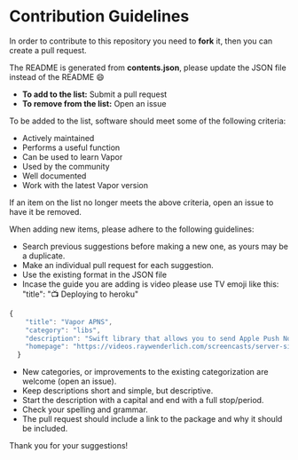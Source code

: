 # Contribution Guidelines

In order to contribute to this repository you need to **fork** it, then you can create a pull request.

The README is generated from **contents.json**, please update the JSON file instead of the README :smile:

- **To add to the list:** Submit a pull request
- **To remove from the list:** Open an issue

To be added to the list, software should meet some of the following criteria:

- Actively maintained
- Performs a useful function
- Can be used to learn Vapor
- Used by the community
- Well documented
- Work with the latest Vapor version


If an item on the list no longer meets the above criteria, open an issue to have it be removed.

When adding new items, please adhere to the following guidelines:

- Search previous suggestions before making a new one, as yours may be a duplicate.
- Make an individual pull request for each suggestion.
- Use the existing format in the JSON file
- Incase the guide you are adding is video please use TV emoji like this: "title": "📺 Deploying to heroku"

```js
{
    "title": "Vapor APNS",
    "category": "libs",
    "description": "Swift library that allows you to send Apple Push Notifications using HTTP/2 protocol in Linux & macOS. It has support for the brand-new Token Based Authentication but if you need it, the traditional certificate authentication method is ready for you to use as well. Choose whatever you like!",
    "homepage": "https://videos.raywenderlich.com/screencasts/server-side-swift-with-vapor-crud-database-options"
  }
```

- New categories, or improvements to the existing categorization are welcome (open an issue).
- Keep descriptions short and simple, but descriptive.
- Start the description with a capital and end with a full stop/period.
- Check your spelling and grammar.
- The pull request should include a link to the package and why it should be included.

Thank you for your suggestions!
